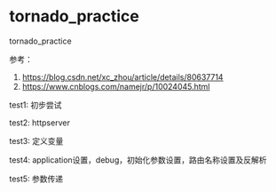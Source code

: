 # tornado_practice
 tornado_practice

参考：

1. https://blog.csdn.net/xc_zhou/article/details/80637714
2. https://www.cnblogs.com/namejr/p/10024045.html



test1:  初步尝试

test2: httpserver

test3: 定义变量

test4: application设置，debug，初始化参数设置，路由名称设置及反解析

test5: 参数传递

